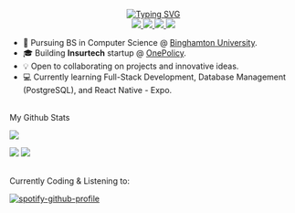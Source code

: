 
<p align="center">
<a href="https://github.com/brianmatzelle">
    <img src="https://readme-typing-svg.demolab.com?font=Georgia&size=18&duration=2000&pause=100&multiline=true&width=500&height=80&lines=Brian+Matzelle;Undergraduate+Student+%7C+Software+Engineer+%7C+Entrepreneur;AI+%7C+Mobile+Development+%7C+Bots" alt="Typing SVG" />
</a>
<br/>

<a href="https://matzelle.co">
    <img src="https://img.shields.io/badge/Website-matzelle.co-red?style=flat-square">
</a>  
<a href="https://github.com/brianmatzelle/brianmatzelle/blob/main/Resume.pdf">
    <img src="https://img.shields.io/badge/PDF-CV-red?style=flat-square&logo=adobe">
</a> 
<a href="https://www.linkedin.com/in/brianmatzelle/">
    <img src="https://img.shields.io/badge/-Linkedin-blue?style=flat-square&logo=linkedin">
</a>
<a href="mailto:brian@matzelle.co">
    <img src="https://img.shields.io/badge/-Email-red?style=flat-square&logo=gmail&logoColor=white">
</a>

<br/>

<!-- <a href="https://github.com/brianmatzelle">
    <img src="https://github-stats-alpha.vercel.app/api?username=brianmatzelle&cc=22272e&tc=37BCF6&ic=fff&bc=0000">
</a> -->

</p>

* 📖 Pursuing BS in Computer Science @ [Binghamton University](https://www.binghamton.edu/computer-science/undergraduate-programs/cs-major.html).
* 🎓 Building **Insurtech** startup @ [OnePolicy](https://www.policys.me/).
* 💡 Open to collaborating on projects and innovative ideas.
* 💻 Currently learning Full-Stack Development, Database Management (PostgreSQL), and React Native - Expo.

<!-- ### 🖥️ Open-Source Projects

<table>
<tr><th>Machine Learning </th><th>PyPi Packages</th></tr>
<tr><td>

<table>
<tr><th>Bots </th><th>Misc Projects </th></tr>

<tr><td>

<details>
<summary>📈 Stats</summary> -->
<br>
My Github Stats

![](http://github-profile-summary-cards.vercel.app/api/cards/profile-details?username=brianmatzelle&theme=dracula)

![](http://github-profile-summary-cards.vercel.app/api/cards/repos-per-language?username=brianmatzelle&theme=dracula)
![](http://github-profile-summary-cards.vercel.app/api/cards/most-commit-language?username=brianmatzelle&theme=dracula)

<br>
Currently Coding & Listening to:

[![spotify-github-profile](https://spotify-github-profile.vercel.app/api/view?uid=11159336621&cover_image=true&theme=novatorem&show_offline=true&bar_color=53b14f&bar_color_cover=false)](https://open.spotify.com/user/bmatzelle)

</details>
